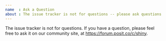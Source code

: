 ```yaml
---
name  : Ask a Question
about : The issue tracker is not for questions -- please ask questions at https://forum.posit.co/tags/shiny.
---
```


The issue tracker is not for questions. If you have a question, please feel free to ask it on our community site, at https://forum.posit.co/c/shiny.

